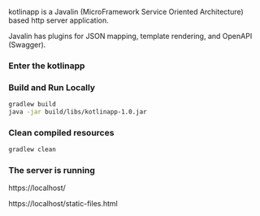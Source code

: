 
kotlinapp is a Javalin (MicroFramework Service Oriented Architecture) based http server application.

Javalin has plugins for JSON mapping, template rendering, and OpenAPI (Swagger).

### Enter the kotlinapp

### Build and Run Locally

```bash
gradlew build
java -jar build/libs/kotlinapp-1.0.jar
```
### Clean compiled resources

```bash
gradlew clean
```

### The server is running

https://localhost/

https://localhost/static-files.html


